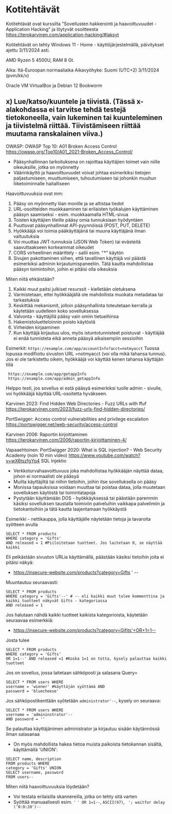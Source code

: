 # Kotitehtävät
Kotitehtävät ovat kurssilta "Sovellusten hakkerointi ja haavoittuvuudet - Application Hacking" ja löytyvät osoitteesta https://terokarvinen.com/application-hacking/#laksyt

Kotitehtävät on tehty Windows 11 - Home - käyttöjärjestelmällä, päivitykset ajettu 3/11/2024 asti.

AMD Ryzen 5 4500U, RAM 8 Gt.

Aika: Itä-Euroopan normaaliaika Aikavyöhyke: Suomi (UTC+2) 3/11/2024 (pvm/kk/v)

Oracle VM VirtualBox ja Debian 12 Bookworm

## x) Lue/katso/kuuntele ja tiivistä. (Tässä x-alakohdassa ei tarvitse tehdä testejä tietokoneella, vain lukeminen tai kuunteleminen ja tiivistelmä riittää. Tiivistämiseen riittää muutama ranskalainen viiva.)
OWASP: OWASP Top 10: A01 Broken Access Control https://owasp.org/Top10/A01_2021-Broken_Access_Control/

- Pääsynhallinnan tarkoituksena on rajoittaa käyttäjien toimet vain niille oikeuksille, jotka on myönnetty
- Väärinkäyttö ja haavoittuvuudet voivat johtaa esimerkiksi tietojen paljastumiseen, muuttumiseen, tuhoutumiseen tai johonkin muuhun liiketoiminnalle haitalliseen

Haavoittuvuuksia ovat mm:

1. Pääsy on myönnetty liian monille ja se altistaa tiedot
2. URL-osoitteiden muokkaaminen tai erilaisten työkalujen käyttäminen pääsyn saamiseksi - esim. muokkaamalla HTML-sivua
3. Toisten käyttäjien tileille pääsy omia tunnuksiaan hyödyntäen
4. Puuttuvat pääsynhallinnat API-pyynnöissä (POST, PUT, DELETE)
5. Hyökkääjä voi toimia pääkäyttäjänä tai muuna käyttäjänä ilman valtuutuksia
6. Voi muuttaa JWT-tunnuksia (JSON Web Token) tai evästeitä saavuttaakseen korkeammat oikeudet
7. CORS virheellinen määrittely - sallii esim. "*" käytön
8. Sivujen pakottaminen siihen, että tavallinen käyttäjä voi päästä esimerkiksi adminin kirjautumispaneeliin. Tätä kautta mahdollistaa pääsyn toimintoihin, joihin ei pitäisi olla oikeuksia

Miten niitä ehkäistään?

1. Kaikki muut paitsi julkiset resurssit - kielletään oletuksena
2. Varmistetaan, ettei hyökkääjällä ole mahdollista muokata metadataa tai tarkastuksia
3. Keskittää mekanismit, jolloin pääsynhallinta toteutetaan kerralla ja käytetään uudelleen koko sovelluksessa
4. Valvonta - käyttäjillä pääsy vain omiin tietueihinsa
5. Hakemistoluetteloinnin poisto käytöstä
6. Virheiden kirjaaminen
7. Kun käyttäjä kirjautuu ulos, myös istuntotunnisteet poistuvat - käyttäjää ei enää tunnisteta eikä anneta pääsyä aikaisempiin sessioihin

Esimerkit: 
```https://example.com/app/accountInfo?acct=notmyacct```
Tuossa lopussa modifioitu sivuston URL =notmyacct (voi olla mikä tahansa tunnus). Jos ei ole tarkistettu oikein, hyökkääjä voi käyttää kenen tahansa käyttäjän tiliä

```
 https://example.com/app/getappInfo
 https://example.com/app/admin_getappInfo
```
Helppo testi, jos sovellus ei estä pääsyä esimerkiksi tuolle admin - sivulle, voi hyökkääjä käyttää URL-osoitetta hyväkseen.


Karvinen 2023: Find Hidden Web Directories - Fuzz URLs with ffuf https://terokarvinen.com/2023/fuzz-urls-find-hidden-directories/

PortSwigger: Access control vulnerabilities and privilege escalation https://portswigger.net/web-security/access-control

Karvinen 2006: Raportin kirjoittaminen https://terokarvinen.com/2006/raportin-kirjoittaminen-4/

Vapaaehtoinen: PortSwigger 2020: What is SQL injection? - Web Security Academy (noin 10 min video) https://www.youtube.com/watch?v=wX6tszfgYp4
SQL Injektio
- Verkkoturvahaavoittuvuus joka mahdollistaa hyökkääjän näyttää dataa, johon ei normaalisti ole pääsyä
- Muilta käyttäjiltä tai niihin tietoihin, joihin itse sovelluksella on pääsy
- Monissa tapauksissa voidaan muuttaa tai poistaa dataa, jolla muutetaan sovelluksen käytöstä tai toimintatapoja
- Pystytään käyttämään DOS - hyökkäyksessä tai päästään paremmin käsiksi sovelluksen taustalla toimiviin palveluihin vaikkapa palvelimiin ja tietokantoihiin ja tätä kautta laajentamaan hyökkäystä

Esimerkki - nettikauppa, jolla käyttäjälle näytetään tietoja ja tavaroita syötteen avulla
```
SELECT * FROM products
WHERE category = 'Gifts'
AND released = 1 #Piiloitetaan tuotteet. Jos laitetaan 0, se näyttää kaikki
```

Eli pelkästään sivuston URLia käyttämällä, päästään käsiksi tietoihin joita ei pitäisi näkyä: 
* https://insecure-website.com/products?category=Gifts ' --

Muuntautuu seuraavasti:

```
SELECT * FROM products
WHERE category = 'Gifts'--' # -- eli kaikki muut tulee kommenttina ja kaikki tuotteet näkyvät Gifts - kategoriassa
AND released = 1
```

Jos halutaan nähdä kaikki tuotteet kaikista kategorioista, käytetään seuraavaa esimerkkiä:

* https://insecure-website.com/products?category=Gifits'+OR+1=1--

Josta tulee 

```
SELECT * FROM products
WHERE category = 'Gifts'
OR 1=1--' AND released =1 #Koska 1=1 on totta, kysely palauttaa kaikki tuotteet
```

Jos on sovellus, jossa laitetaan sähköposti ja salasana
Query= 
```
SELECT * FROM users WHERE
username = 'wiener' #käyttäjän syöttämä AND
password = 'bluecheese'
```

Jos sähköpostikenttään syötetään ```administrator'--```, kysely on seuraava:

```
SELECT * FROM users WHERE
username = 'admininstrator'--
AND password = ''
```
Se palauttaa käyttäjänimen administrator ja kirjautuu sisään käytännössä ilman salasanaa

- On myös mahdollista hakea tietoa muista paikoista tietokannan sisältä, käyttämällä 'UNION':

```
SELECT name, description
FROM products WHERE
category = 'Gifts' UNION
SELECT username, password
FROM users--
```

Miten niitä haavoittuvuuksia löydetään?
- Voi testata erilaisilla skannereilla, jotka on tehty sitä varten
- Syöttää manuaalisesti esim. ```'``` ```' OR 1=1--```, ```ASCII(97)```, ``` '; waitfor delay ('0:0:20')--```
